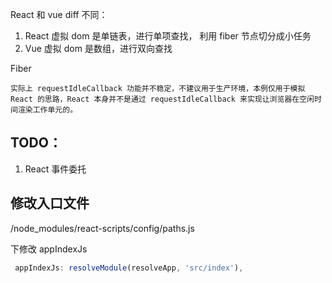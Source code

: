 React 和 vue diff 不同：

1. React 虚拟 dom 是单链表，进行单项查找， 利用 fiber 节点切分成小任务
2. Vue 虚拟 dom 是数组，进行双向查找

Fiber

```
实际上 requestIdleCallback 功能并不稳定，不建议用于生产环境，本例仅用于模拟 React 的思路，React 本身并不是通过 requestIdleCallback 来实现让浏览器在空闲时间渲染工作单元的。
```

## TODO：

1. React 事件委托

## 修改入口文件

/node_modules/react-scripts/config/paths.js

下修改 appIndexJs

```js
 appIndexJs: resolveModule(resolveApp, 'src/index'),
```

